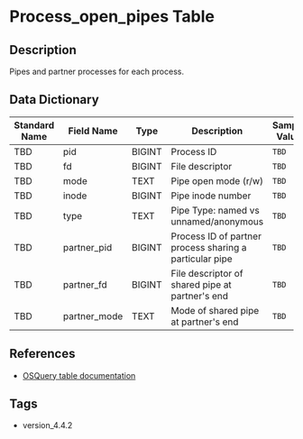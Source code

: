 # Process_open_pipes Table

## Description
Pipes and partner processes for each process.

## Data Dictionary
|Standard Name|Field Name|Type|Description|Sample Value|
|---|---|---|---|---|
|TBD|pid|BIGINT|Process ID|`TBD`|
|TBD|fd|BIGINT|File descriptor|`TBD`|
|TBD|mode|TEXT|Pipe open mode (r/w)|`TBD`|
|TBD|inode|BIGINT|Pipe inode number|`TBD`|
|TBD|type|TEXT|Pipe Type: named vs unnamed/anonymous|`TBD`|
|TBD|partner_pid|BIGINT|Process ID of partner process sharing a particular pipe|`TBD`|
|TBD|partner_fd|BIGINT|File descriptor of shared pipe at partner's end|`TBD`|
|TBD|partner_mode|TEXT|Mode of shared pipe at partner's end|`TBD`|

## References
* [OSQuery table documentation](https://osquery.io/schema/current#process_open_pipes)

## Tags
* version_4.4.2